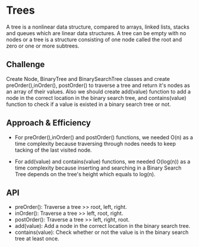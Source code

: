 # Trees

A tree is a nonlinear data structure, compared to arrays, linked lists, stacks and queues which are linear data structures. A tree can be empty with no nodes or a tree is a structure consisting of one node called the root and zero or one or more subtrees.

## Challenge

Create Node, BinaryTree and BinarySearchTree classes and create preOrder(),inOrder(), postOrder() to traverse a tree and return it's nodes as an array of their values. Also we should create add(value) function to add a node in the correct location in the binary search tree, and contains(value) function to check if a value is existed in a binary search tree or not.

## Approach & Efficiency

- For preOrder(),inOrder() and postOrder() functions, we needed O(n) as a time complexity because traversing through nodes needs to keep tacking of the last visited node.

- For add(value) and contains(value) functions, we needed O(log(n)) as a time complexity because inserting and searching in a Binary Search Tree depends on the tree's height which equals to log(n).

## API

- preOrder(): Traverse a tree >> root, left, right.
- inOrder(): Traverse a tree >> left, root, right.
- postOrder(): Traverse a tree >> left, right, root.
- add(value): Add a node in the correct location in the binary search tree.
- contains(value): Check whether or not the value is in the binary search tree at least once.
